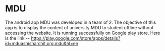 # MDU
The android app MDU was developed in a team of 2. The objective of this app is to display the content of university MDU to student
offline without accessing the website.
It is running successfully on Google play store.
Here is the link -- https://play.google.com/store/apps/details?id=mduashisharchit.org.mdu&hl=en
